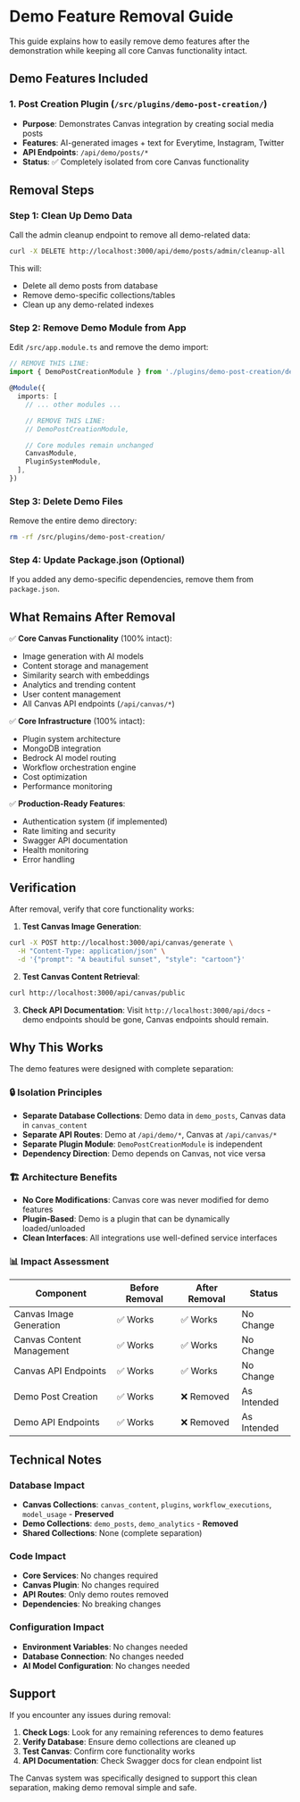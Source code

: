 # Demo Feature Removal Guide

This guide explains how to easily remove demo features after the demonstration while keeping all core Canvas functionality intact.

## Demo Features Included

### 1. Post Creation Plugin (`/src/plugins/demo-post-creation/`)
- **Purpose**: Demonstrates Canvas integration by creating social media posts
- **Features**: AI-generated images + text for Everytime, Instagram, Twitter
- **API Endpoints**: `/api/demo/posts/*`
- **Status**: ✅ Completely isolated from core Canvas functionality

## Removal Steps

### Step 1: Clean Up Demo Data
Call the admin cleanup endpoint to remove all demo-related data:
```bash
curl -X DELETE http://localhost:3000/api/demo/posts/admin/cleanup-all
```

This will:
- Delete all demo posts from database
- Remove demo-specific collections/tables
- Clean up any demo-related indexes

### Step 2: Remove Demo Module from App
Edit `/src/app.module.ts` and remove the demo import:

```typescript
// REMOVE THIS LINE:
import { DemoPostCreationModule } from './plugins/demo-post-creation/demo-post.module';

@Module({
  imports: [
    // ... other modules ...

    // REMOVE THIS LINE:
    // DemoPostCreationModule,

    // Core modules remain unchanged
    CanvasModule,
    PluginSystemModule,
  ],
})
```

### Step 3: Delete Demo Files
Remove the entire demo directory:
```bash
rm -rf /src/plugins/demo-post-creation/
```

### Step 4: Update Package.json (Optional)
If you added any demo-specific dependencies, remove them from `package.json`.

## What Remains After Removal

✅ **Core Canvas Functionality** (100% intact):
- Image generation with AI models
- Content storage and management
- Similarity search with embeddings
- Analytics and trending content
- User content management
- All Canvas API endpoints (`/api/canvas/*`)

✅ **Core Infrastructure** (100% intact):
- Plugin system architecture
- MongoDB integration
- Bedrock AI model routing
- Workflow orchestration engine
- Cost optimization
- Performance monitoring

✅ **Production-Ready Features**:
- Authentication system (if implemented)
- Rate limiting and security
- Swagger API documentation
- Health monitoring
- Error handling

## Verification

After removal, verify that core functionality works:

1. **Test Canvas Image Generation**:
```bash
curl -X POST http://localhost:3000/api/canvas/generate \
  -H "Content-Type: application/json" \
  -d '{"prompt": "A beautiful sunset", "style": "cartoon"}'
```

2. **Test Canvas Content Retrieval**:
```bash
curl http://localhost:3000/api/canvas/public
```

3. **Check API Documentation**:
Visit `http://localhost:3000/api/docs` - demo endpoints should be gone, Canvas endpoints should remain.

## Why This Works

The demo features were designed with complete separation:

### 🔒 **Isolation Principles**
- **Separate Database Collections**: Demo data in `demo_posts`, Canvas data in `canvas_content`
- **Separate API Routes**: Demo at `/api/demo/*`, Canvas at `/api/canvas/*`
- **Separate Plugin Module**: `DemoPostCreationModule` is independent
- **Dependency Direction**: Demo depends on Canvas, not vice versa

### 🏗️ **Architecture Benefits**
- **No Core Modifications**: Canvas core was never modified for demo features
- **Plugin-Based**: Demo is a plugin that can be dynamically loaded/unloaded
- **Clean Interfaces**: All integrations use well-defined service interfaces

### 📊 **Impact Assessment**
| Component | Before Removal | After Removal | Status |
|-----------|----------------|---------------|---------|
| Canvas Image Generation | ✅ Works | ✅ Works | No Change |
| Canvas Content Management | ✅ Works | ✅ Works | No Change |
| Canvas API Endpoints | ✅ Works | ✅ Works | No Change |
| Demo Post Creation | ✅ Works | ❌ Removed | As Intended |
| Demo API Endpoints | ✅ Works | ❌ Removed | As Intended |

## Technical Notes

### Database Impact
- **Canvas Collections**: `canvas_content`, `plugins`, `workflow_executions`, `model_usage` - **Preserved**
- **Demo Collections**: `demo_posts`, `demo_analytics` - **Removed**
- **Shared Collections**: None (complete separation)

### Code Impact
- **Core Services**: No changes required
- **Canvas Plugin**: No changes required
- **API Routes**: Only demo routes removed
- **Dependencies**: No breaking changes

### Configuration Impact
- **Environment Variables**: No changes needed
- **Database Connection**: No changes needed
- **AI Model Configuration**: No changes needed

## Support

If you encounter any issues during removal:

1. **Check Logs**: Look for any remaining references to demo features
2. **Verify Database**: Ensure demo collections are cleaned up
3. **Test Canvas**: Confirm core functionality works
4. **API Documentation**: Check Swagger docs for clean endpoint list

The Canvas system was specifically designed to support this clean separation, making demo removal simple and safe.